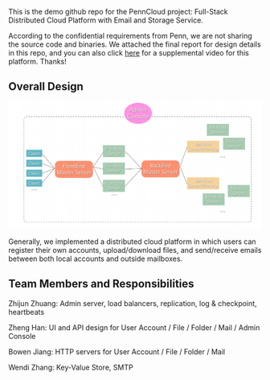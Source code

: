 This is the demo github repo for the PennCloud project: Full-Stack Distributed Cloud Platform with Email and Storage Service.

According to the confidential requirements from Penn, we are not sharing the source code and binaries. We attached the final report for design details in this repo, and you can also click [here](https://www.youtube.com/watch?v=CPbpUIeX2to) for a supplemental video for this platform. Thanks!



## Overall Design

![517](./pics/img.png)

Generally, we implemented a distributed cloud platform in which users can register their own accounts, upload/download files, and send/receive emails between both local accounts and outside mailboxes.



## **Team Members and Responsibilities**

Zhijun Zhuang: Admin server, load balancers, replication, log & checkpoint, heartbeats

Zheng Han: UI and API design for User Account / File / Folder / Mail / Admin Console

Bowen Jiang: HTTP servers for User Account / File / Folder / Mail

Wendi Zhang: Key-Value Store, SMTP
